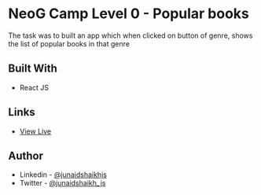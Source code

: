 # NeoG Camp Level 0 - Popular books
The task was to built an app which when clicked on button of genre, shows the list of popular books in that genre

## Built With
- React JS

## Links
- [View Live](https://ei3xs.csb.app/)


## Author

- Linkedin - [@junaidshaikhjs](https://www.linkedin.com/in/junaidshaikhjs/)
- Twitter - [@junaidshaikh_js](https://twitter.com/junaidshaikh_js)
